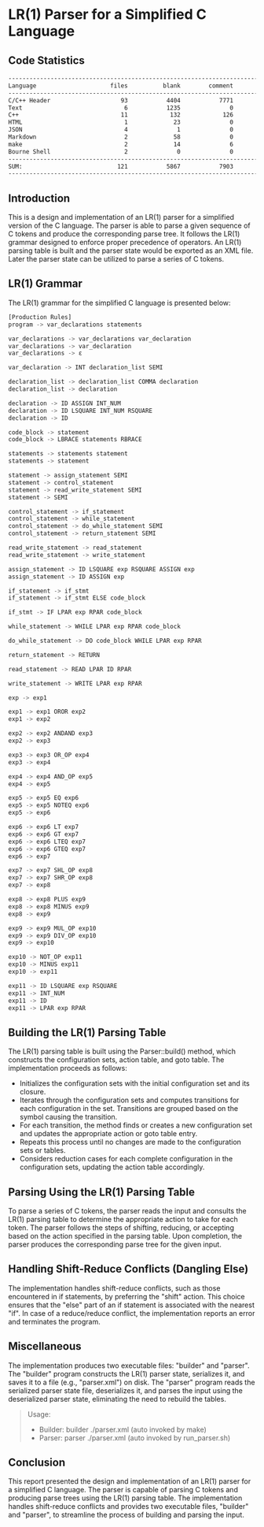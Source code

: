 # LR(1) Parser for a Simplified C Language


## Code Statistics

```Markdown
-------------------------------------------------------------------------------
Language                     files          blank        comment           code
-------------------------------------------------------------------------------
C/C++ Header                    93           4404           7771          18953
Text                             6           1235              0           2502
C++                             11            132            126           1061
HTML                             1             23              0            383
JSON                             4              1              0            186
Markdown                         2             58              0            133
make                             2             14              6             29
Bourne Shell                     2              0              0              4
-------------------------------------------------------------------------------
SUM:                           121           5867           7903          23251
-------------------------------------------------------------------------------
```

## Introduction
This is a design and implementation of an LR(1) parser for a simplified version of the C language. The parser is able to parse a given sequence of C tokens and produce the corresponding parse tree. It follows the LR(1) grammar designed to enforce proper precedence of operators. An LR(1) parsing table is built and the parser state would be exported as an XML file. Later the parser state can be utilized to parse a series of C tokens.

## LR(1) Grammar
The LR(1) grammar for the simplified C language is presented below:

```Rust
[Production Rules]
program -> var_declarations statements

var_declarations -> var_declarations var_declaration
var_declarations -> var_declaration
var_declarations -> ε

var_declaration -> INT declaration_list SEMI

declaration_list -> declaration_list COMMA declaration
declaration_list -> declaration

declaration -> ID ASSIGN INT_NUM
declaration -> ID LSQUARE INT_NUM RSQUARE
declaration -> ID

code_block -> statement
code_block -> LBRACE statements RBRACE

statements -> statements statement
statements -> statement

statement -> assign_statement SEMI
statement -> control_statement
statement -> read_write_statement SEMI
statement -> SEMI

control_statement -> if_statement
control_statement -> while_statement
control_statement -> do_while_statement SEMI
control_statement -> return_statement SEMI

read_write_statement -> read_statement
read_write_statement -> write_statement

assign_statement -> ID LSQUARE exp RSQUARE ASSIGN exp
assign_statement -> ID ASSIGN exp

if_statement -> if_stmt
if_statement -> if_stmt ELSE code_block

if_stmt -> IF LPAR exp RPAR code_block

while_statement -> WHILE LPAR exp RPAR code_block

do_while_statement -> DO code_block WHILE LPAR exp RPAR

return_statement -> RETURN

read_statement -> READ LPAR ID RPAR

write_statement -> WRITE LPAR exp RPAR

exp -> exp1

exp1 -> exp1 OROR exp2
exp1 -> exp2

exp2 -> exp2 ANDAND exp3
exp2 -> exp3

exp3 -> exp3 OR_OP exp4
exp3 -> exp4

exp4 -> exp4 AND_OP exp5
exp4 -> exp5

exp5 -> exp5 EQ exp6
exp5 -> exp5 NOTEQ exp6
exp5 -> exp6

exp6 -> exp6 LT exp7
exp6 -> exp6 GT exp7
exp6 -> exp6 LTEQ exp7
exp6 -> exp6 GTEQ exp7
exp6 -> exp7

exp7 -> exp7 SHL_OP exp8
exp7 -> exp7 SHR_OP exp8
exp7 -> exp8

exp8 -> exp8 PLUS exp9
exp8 -> exp8 MINUS exp9
exp8 -> exp9

exp9 -> exp9 MUL_OP exp10
exp9 -> exp9 DIV_OP exp10
exp9 -> exp10

exp10 -> NOT_OP exp11
exp10 -> MINUS exp11
exp10 -> exp11

exp11 -> ID LSQUARE exp RSQUARE
exp11 -> INT_NUM
exp11 -> ID
exp11 -> LPAR exp RPAR
```

## Building the LR(1) Parsing Table

The LR(1) parsing table is built using the Parser::build() method, which constructs the configuration sets, action table, and goto table. The implementation proceeds as follows:

* Initializes the configuration sets with the initial configuration set and its closure.
* Iterates through the configuration sets and computes transitions for each configuration in the set. Transitions are grouped based on the symbol causing the transition.
* For each transition, the method finds or creates a new configuration set and updates the appropriate action or goto table entry.
* Repeats this process until no changes are made to the configuration sets or tables.
* Considers reduction cases for each complete configuration in the configuration sets, updating the action table accordingly.

## Parsing Using the LR(1) Parsing Table

To parse a series of C tokens, the parser reads the input and consults the LR(1) parsing table to determine the appropriate action to take for each token. The parser follows the steps of shifting, reducing, or accepting based on the action specified in the parsing table. Upon completion, the parser produces the corresponding parse tree for the given input.

## Handling Shift-Reduce Conflicts (Dangling Else)

The implementation handles shift-reduce conflicts, such as those encountered in if statements, by preferring the "shift" action. This choice ensures that the "else" part of an if statement is associated with the nearest "if". In case of a reduce/reduce conflict, the implementation reports an error and terminates the program.

## Miscellaneous
The implementation produces two executable files: "builder" and "parser". The "builder" program constructs the LR(1) parser state, serializes it, and saves it to a file (e.g., "parser.xml") on disk. The "parser" program reads the serialized parser state file, deserializes it, and parses the input using the deserialized parser state, eliminating the need to rebuild the tables.

> Usage:
>  * Builder: builder ./parser.xml (auto invoked by make)
>  * Parser: parser ./parser.xml (auto invoked by run_parser.sh)

## Conclusion
This report presented the design and implementation of an LR(1) parser for a simplified C language. The parser is capable of parsing C tokens and producing parse trees using the LR(1) parsing table. The implementation handles shift-reduce conflicts and provides two executable files, "builder" and "parser", to streamline the process of building and parsing the input.
